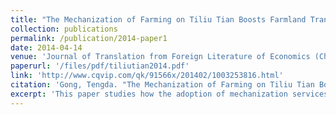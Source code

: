 ```yaml
---
title: "The Mechanization of Farming on Tiliu Tian Boosts Farmland Transfers: Descriptive Evidence from Household Surveys in Chizhou, Anhui Province."
collection: publications
permalink: /publication/2014-paper1
date: 2014-04-14
venue: 'Journal of Translation from Foreign Literature of Economics (Chinese)'
paperurl: '/files/pdf/tiliutian2014.pdf' 
link: 'http://www.cqvip.com/qk/91566x/201402/1003253816.html'
citation: 'Gong, Tengda. "The Mechanization of Farming on Tiliu Tian Boosts Farmland Transfers: Descriptive Evidence from Household Surveys in Chizhou, Anhui Province." <i>Journal of Translation from Foreign Literature of Economics (Chinese)</i>. 2 (2014): 71-84.'
excerpt: 'This paper studies how the adoption of mechanization services on <i>tiliu tian</i> (large and non-fragmented farmland) helps boosting transfers of <i>chengbao tian</i> (small and fragmented farmland) in China. Economic analysis based on self-collected household surveys in Anhui Province suggests that mechanization services expand from the former to the latter as they are geographically close to each other, which lowers labor cost of cultivating small fragmented farmland in scale and thereby boosts farmland transfers among heterogeneous households.'
---
```

